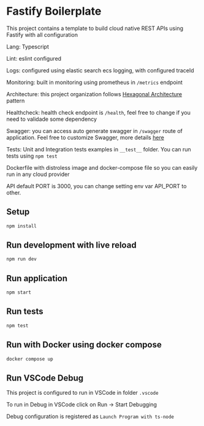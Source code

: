 # Fastify Boilerplate
This project contains a template to build cloud native REST APIs using Fastify with all configuration

Lang: Typescript

Lint: eslint configured

Logs: configured using elastic search ecs logging, with configured traceId

Monitoring: built in monitoring using prometheus in `/metrics` endpoint

Architecture: this project organization follows [Hexagonal Architecture](https://alistair.cockburn.us/hexagonal-architecture/) pattern

Healthcheck: health check endpoint is `/health`, feel free to change if you need to validade some dependency

Swagger: you can access auto generate swagger in `/swagger` route of application. Feel free to customize Swagger, more details [here](https://github.com/fastify/fastify-swagger)

Tests: Unit and Integration tests examples in `__test__` folder. You can run tests using `npm test`

Dockerfile with distroless image and docker-compose file so you can easily run in any cloud provider

API default PORT is 3000, you can change setting env var API_PORT to other.

## Setup
```bash
npm install
```

## Run development with live reload

```bash
npm run dev
```

## Run application

```bash
npm start
```

## Run tests

```bash
npm test
```

## Run with Docker using docker compose

```bash
docker compose up
```

## Run VSCode Debug
This project is configured to run in VSCode in folder `.vscode`

To run in Debug in VSCode click on Run -> Start Debugging

Debug configuration is registered as `Launch Program with ts-node`
